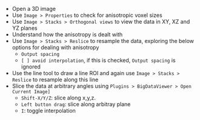 - Open a 3D image
- Use `Image > Properties` to check for anisotropic voxel sizes
- Use `Image > Stacks > Orthogonal views` to view the data in XY, XZ and YZ planes 
- Understand how the anisotropy is dealt with
- Use `Image > Stacks > Reslice` to resample the data, exploring the below options for dealing with anisotropy
  - `Output spacing`
  - `[ ] avoid interpolation`, if this is checked, `Output spacing` is ignored
- Use the line tool to draw a line ROI and again use `Image > Stacks > Reslice` to resample along this line
- Slice the data at arbitrary angles using `Plugins > BigDataViewer > Open Current Image]`
  - `Shift-X/Y/Z`: slice along x,y,z.
  - `Left button drag`: slice along arbitray plane
  - `I`: toggle interpolation
